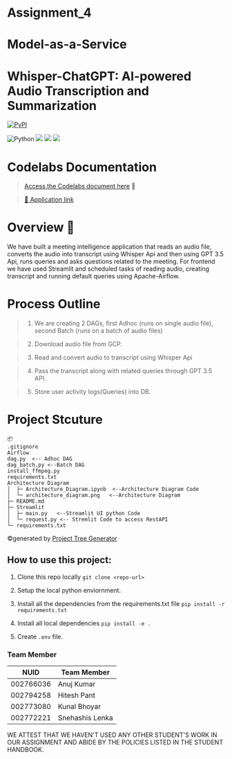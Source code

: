 # Assignment_4

#  Model-as-a-Service

# Whisper-ChatGPT: AI-powered Audio Transcription and Summarization
[![PyPI](https://img.shields.io/pypi/pyversions/locust.svg)](https://pypi.org/project/locust/)



![Python](https://img.shields.io/badge/python-3670A0?style=for-the-badge&logo=python&logoColor=ffdd54)
![](https://img.shields.io/badge/Google_Cloud-4285F4?style=for-the-badge&logo=google-cloud&logoColor=white)
![](https://img.shields.io/badge/GitHub_Actions-2088FF?style=for-the-badge&logo=github-actions&logoColor=white)
![](https://img.shields.io/badge/Streamlit-FF4B4B?style=for-the-badge&logo=Streamlit&logoColor=white)


# Codelabs Documentation

>[Access the Codelabs document here](https://codelabs-preview.appspot.com/?file_id=1SEi8ikIKdam7rGkrpgA9t3GV4huxh9iXrSGEPVBKiS8#2) 🚀 <br>

> [🚀 Application link](https://bigdataia-spring2023-team-10-assignment-4-streamlitmain-1cxpuj.streamlit.app/) <br>




# Overview 📝

We have built a meeting intelligence application that reads an audio file, converts the audio into transcript using Whisper Api and then using GPT 3.5 Api, runs queries and asks questions related to the meeting. For frontend we have used Streamlit and scheduled tasks of reading audio, creating transcript and running default queries using Apache-Airflow.


# Process Outline

>1. We are creating 2 DAGs, first Adhoc (runs on single audio file), second Batch (runs on a batch of audio files)

>2. Download audio file from GCP.

>3. Read and convert audio to transcript using Whisper Api

>4. Pass the transcript along with related queries through GPT 3.5 API.

>5. Store user activity logs(Queries) into DB.





# Project Stcuture 




```
📦 
.gitignore
Airflow
dag.py  <-- Adhoc DAG 
dag_batch.py <--Batch DAG
install_ffmpeg.py
requirements.txt
Architecture Diagram
│  ├─ Architecture_Diagram.ipynb  <--Architecture Diagram Code
│  └─ architecture_diagram.png   <--Architecture Diagram 
├─ README.md
├─ Streamlit
│  ├─ main.py   <--Streamlit UI python Code
│  └─ request.py <-- Stremlit Code to access RestAPI
└─ requirements.txt
```
©generated by [Project Tree Generator](https://woochanleee.github.io/project-tree-generator)







## How to use  this project:


1. Clone this repo locally `git clone <repo-url>`

2. Setup the local python enviornment.

3. Install all the dependencies from the requirements.txt file
`pip install -r requirements.txt`

4. Install all local dependencies 
`pip install -e .`

5. Create `.env` file.













### Team Member

| NUID | Team Member       |
|:-----:|---------------|
| 002766036       | Anuj Kumar |
| 002794258      |  Hitesh  Pant            |
| 002773080      |  Kunal Bhoyar              |
| 002772221      |  Snehashis Lenka              |


WE ATTEST THAT WE HAVEN'T USED ANY OTHER STUDENT'S WORK IN OUR ASSIGNMENT AND ABIDE BY THE POLICIES LISTED IN THE STUDENT HANDBOOK.







